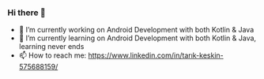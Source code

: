 ### Hi there 👋

- 🔭 I’m currently working on Android Development with both Kotlin & Java
- 🌱 I’m currently learning on Android Development with both Kotlin & Java, learning never ends
- 📫 How to reach me: https://www.linkedin.com/in/tarık-keskin-575688159/

